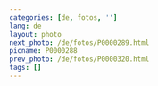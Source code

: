 ```yaml
---
categories: [de, fotos, '']
lang: de
layout: photo
next_photo: /de/fotos/P0000289.html
picname: P0000288
prev_photo: /de/fotos/P0000320.html
tags: []
---
```

